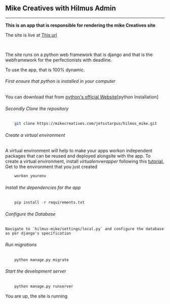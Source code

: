 Mike Creatives with Hilmus Admin
--------------------------------
--------------------------------


**This is an app that is responsible for rendering the mike Creatives site**

The site is live at <a href="mikecreatives.com">This url</a>

<br />

The site runs on a python web framework that is django and that is the webframework for the perfectionists with deadline.

To use the app, that is 100% dynamic.
###### First ensure that python is installed in your computer
You can download that from [python's official Website](www.python.com)[python Installation]

###### Secondly Clone the repository
```bash 
    git clone https://mikecreatives.com/jetsstarpus/hilmus_mike.git
```

###### Create a virtual environment
A virtual environment will help to make your apps workon independent packages that can be reused and deployed alongsite with the app.
To create a virtual environment, install *virtualenvwrapper* following this <a href="https://virtualenvwrapper.readthedocs.io/en/latest/install.html">tutorial.</a>
Get to the environment that you just created
```python 
    workon yourenv
```

###### Install the dependencies for the app
```python
    pip install -r requirements.txt
 ```

###### Configure the Database
<pre><code>Navigate to `hilmus-mike/settings/local.py` and configure the database as per django's specification</code></pre>

###### Run migrations
```python
    python manage.py migrate
```

###### Start the development server
```python 
    python manage.py runserver
```

You are up, the site is running
